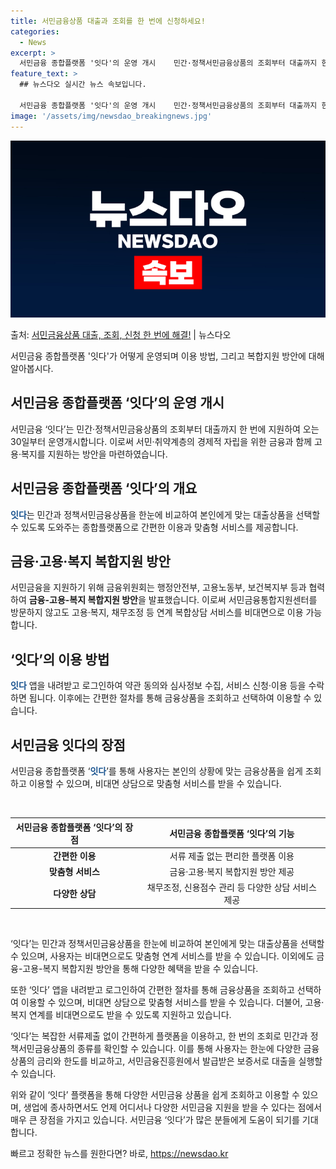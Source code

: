 ```yaml
---
title: 서민금융상품 대출과 조회를 한 번에 신청하세요!
categories:
  - News
excerpt: >
  서민금융 종합플랫폼 '잇다'의 운영 개시    민간·정책서민금융상품의 조회부터 대출까지 한 번에 지원하는 ‘…
feature_text: >
  ## 뉴스다오 실시간 뉴스 속보입니다.

  서민금융 종합플랫폼 '잇다'의 운영 개시    민간·정책서민금융상품의 조회부터 대출까지 한 번에 지원하는 ‘…
image: '/assets/img/newsdao_breakingnews.jpg'
---
```


![뉴스다오 속보](/assets/img/newsdao_breakingnews.jpg)

<p>출처: <a href="https://newsdao.kr/4480" rel="dofollow">서민금융상품 대출, 조회, 신청 한 번에 해결!</a> | 뉴스다오</p>

<p data-ke-size="size16">서민금융 종합플랫폼 '잇다'가 어떻게 운영되며 이용 방법, 그리고 복합지원 방안에 대해 알아봅시다.</p>

<h2 data-ke-size="size26">서민금융 종합플랫폼 ‘잇다’의 운영 개시</h2>
서민금융 ‘잇다’는 민간·정책서민금융상품의 조회부터 대출까지 한 번에 지원하여 오는 30일부터 운영개시합니다. 이로써 서민·취약계층의 경제적 자립을 위한 금융과 함께 고용·복지를 지원하는 방안을 마련하였습니다.

<h2 data-ke-size="size26">서민금융 종합플랫폼 ‘잇다’의 개요</h2>
<b><span style="color: #1a5490;">잇다</span></b>는 민간과 정책서민금융상품을 한눈에 비교하여 본인에게 맞는 대출상품을 선택할 수 있도록 도와주는 종합플랫폼으로 간편한 이용과 맞춤형 서비스를 제공합니다.

<h2 data-ke-size="size26">금융·고용·복지 복합지원 방안</h2>
서민금융을 지원하기 위해 금융위원회는 행정안전부, 고용노동부, 보건복지부 등과 협력하여 <b>금융-고용-복지 복합지원 방안</b>을 발표했습니다. 이로써 서민금융통합지원센터를 방문하지 않고도 고용·복지, 채무조정 등 연계 복합상담 서비스를 비대면으로 이용 가능합니다.

<h2 data-ke-size="size26">‘잇다’의 이용 방법</h2>
<b><span style="color: #1a5490;">잇다</span></b> 앱을 내려받고 로그인하여 약관 동의와 심사정보 수집, 서비스 신청·이용 등을 수락하면 됩니다. 이후에는 간편한 절차를 통해 금융상품을 조회하고 선택하여 이용할 수 있습니다.

<h2 data-ke-size="size26">서민금융 잇다의 장점</h2>
서민금융 종합플랫폼 ‘<b><span style="color: #1a5490;">잇다</span></b>’를 통해 사용자는 본인의 상황에 맞는 금융상품을 쉽게 조회하고 이용할 수 있으며, 비대면 상담으로 맞춤형 서비스를 받을 수 있습니다.

<p data-ke-size="size16">&nbsp;</p>

<table>
<thead>
<tr>
<th style="text-align: center;">서민금융 종합플랫폼 ‘잇다’의 장점</th>
<th style="text-align: center;">서민금융 종합플랫폼 ‘잇다’의 기능</th>
</tr>
</thead>
<tbody>
<tr>
<td style="text-align: center;"><b>간편한 이용</b></td>
<td style="text-align: center;">서류 제출 없는 편리한 플랫폼 이용</td>
</tr>
<tr>
<td style="text-align: center;"><b>맞춤형 서비스</b></td>
<td style="text-align: center;">금융·고용·복지 복합지원 방안 제공</td>
</tr>
<tr>
<td style="text-align: center;"><b>다양한 상담</b></td>
<td style="text-align: center;">채무조정, 신용점수 관리 등 다양한 상담 서비스 제공</td>
</tr>
</tbody>
</table>

<p data-ke-size="size16">&nbsp;</p>

‘잇다’는 민간과 정책서민금융상품을 한눈에 비교하여 본인에게 맞는 대출상품을 선택할 수 있으며, 사용자는 비대면으로도 맞춤형 연계 서비스를 받을 수 있습니다. 이외에도 금융-고용-복지 복합지원 방안을 통해 다양한 혜택을 받을 수 있습니다.

또한 ‘잇다’ 앱을 내려받고 로그인하여 간편한 절차를 통해 금융상품을 조회하고 선택하여 이용할 수 있으며, 비대면 상담으로 맞춤형 서비스를 받을 수 있습니다. 더불어, 고용·복지 연계를 비대면으로도 받을 수 있도록 지원하고 있습니다.

‘잇다’는 복잡한 서류제출 없이 간편하게 플랫폼을 이용하고, 한 번의 조회로 민간과 정책서민금융상품의 종류를 확인할 수 있습니다. 이를 통해 사용자는 한눈에 다양한 금융상품의 금리와 한도를 비교하고, 서민금융진흥원에서 발급받은 보증서로 대출을 실행할 수 있습니다.

위와 같이 ‘잇다’ 플랫폼을 통해 다양한 서민금융 상품을 쉽게 조회하고 이용할 수 있으며, 생업에 종사하면서도 언제 어디서나 다양한 서민금융 지원을 받을 수 있다는 점에서 매우 큰 장점을 가지고 있습니다. 서민금융 ‘잇다’가 많은 분들에게 도움이 되기를 기대합니다. 

빠르고 정확한 뉴스를 원한다면? 바로, <a href="https://newsdao.kr" rel="dofollow">https://newsdao.kr</a>


    
